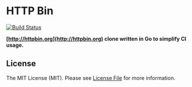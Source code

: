 # HTTP Bin

[![Build Status](https://img.shields.io/travis/sagikazarmark/httpbin.svg?style=flat-square)](https://travis-ci.org/sagikazarmark/httpbin)

**[http://httpbin.org](http://httpbin.org) clone written in Go to simplify CI usage.**



## License

The MIT License (MIT). Please see [License File](LICENSE) for more information.
